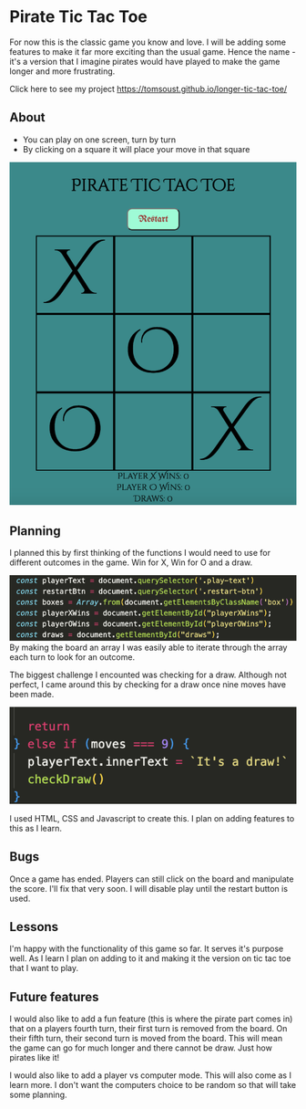 # Pirate Tic Tac Toe

For now this is the classic game you know and love. I will be adding some features to make it far more exciting than the usual game. Hence the name - it's a version that I imagine pirates would have played to make the game longer and more frustrating.

Click here to see my project 
https://tomsoust.github.io/longer-tic-tac-toe/

## About
- You can play on one screen, turn by turn
- By clicking on a square it will place your move in that square

![image](inGameScreenshot.png)

## Planning

I planned this by first thinking of the functions I would need to use for different outcomes in the game. Win for X, Win for O and a draw.

![image](ScreenshotOne.png) 
By making the board an array I was easily able to iterate through the array each turn to look for an outcome.

The biggest challenge I encounted was checking for a draw. Although not perfect, I came around this by checking for a draw once nine moves have been made.

![image](ScreenshotTwo.png)

I used HTML, CSS and Javascript to create this. I plan on adding features to this as I learn. 

## Bugs
Once a game has ended. Players can still click on the board and manipulate the score. I'll fix that very soon. I will disable play until the restart button is used.


## Lessons
I'm happy with the functionality of this game so far. It serves it's purpose well. As I learn I plan on adding to it and making it the version on tic tac toe that I want to play.


## Future features
I would also like to add a fun feature (this is where the pirate part comes in) that on a players fourth turn, their first turn is removed from the board. On their fifth turn, their second turn is moved from the board. This will mean the game can go for much longer and there cannot be draw. Just how pirates like it!

I would also like to add a player vs computer mode. This will also come as I learn more. I don't want the computers choice to be random so that will take some planning.
